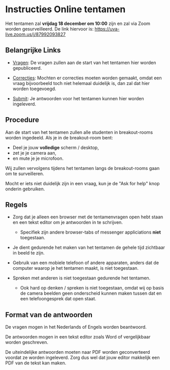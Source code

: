 # Instructies Online tentamen

Het tentamen zal **vrijdag 18 december om 10:00** zijn en zal via Zoom worden gesurveilleerd. De link hiervoor is: <https://uva-live.zoom.us/j/87992093827>

## Belangrijke Links

* [Vragen](/exam/questions): De vragen zullen aan de start van het tentamen hier worden gepubliceerd.

* [Correcties](/exam/corrections): Mochten er correcties moeten worden gemaakt, omdat een vraag bijvoorbeeld toch niet helemaal duidelijk is, dan zal dat hier worden toegevoegd.

* [Submit](/exam/submit): Je antwoorden voor het tentamen kunnen hier worden ingeleverd.

## Procedure

Aan de start van het tentamen zullen alle studenten in breakout-rooms worden ingedeeld. Als je in de breakout-room bent:

* Deel je jouw **volledige** scherm / desktop,
* zet je je camera aan,
* en mute je je microfoon.

Wij zullen vervolgens tijdens het tentamen langs de breakout-rooms gaan om te surveilleren.

Mocht er iets niet duidelijk zijn in een vraag, kun je de "Ask for help" knop onderin gebruiken.

## Regels

* Zorg dat je alleen een browser met de tentamenvragen open hebt staan en een tekst editor om je antwoorden in te schrijven.

	* Specifiek zijn andere browser-tabs of messenger appliciations **niet** toegestaan.

* Je dient gedurende het maken van het tentamen de gehele tijd zichtbaar in beeld te zijn.

* Gebruik van een mobiele telefoon of andere apparaten, anders dat de computer waarop je het tentamen maakt, is niet toegestaan.

* Spreken met anderen is niet toegestaan gedurende het tentamen.

	* Ook hard op denken / spreken is niet toegestaan, omdat wij op basis de camera beelden geen onderscheid kunnen maken tussen dat en een telefoongesprek dat open staat.


## Format van de antwoorden

De vragen mogen in het Nederlands of Engels worden beantwoord.

De antwoorden mogen in een tekst editor zoals Word of vergelijkbaar worden geschreven.

De uiteindelijke antwoorden moeten naar PDF worden geconverteerd voordat ze worden ingeleverd. Zorg dus wel dat jouw editor makkelijk een PDF van de tekst kan maken.

